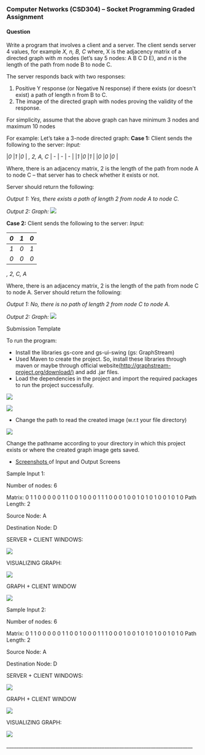 ### Computer Networks (CSD304) – Socket Programming  Graded Assignment 

#### Question  

Write a program that involves a client and a server. The client sends server 4 values, for example *X, n, B, C* where, X is the adjacency matrix of a directed graph with *m* nodes  (let’s say 5 nodes: A B C D E), and *n* is the length of the path from node B to node C. 

The server responds back with two responses: 

1. Positive Y response (or Negative N response) if there exists (or doesn't exist) a path of length n from B to C. 
1. The image of the directed graph with nodes proving the validity of the response. 

For simplicity, assume that the above graph can have minimum 3 nodes and maximum 10 nodes 

For example: Let’s take a 3-node directed graph: **Case 1:** Client sends the following to the server: *Input:*  


|*0* |*1* |*0* |    *, 2, A, C* 
| - | - | - |
|*1* |*0* |*1* |
|*0* |*0* |*0* |

Where, there is an adjacency matrix, 2 is the length of the path from node A to node C – that server has to check whether it exists or not. 

Server should return the following: 

*Output 1: Yes, there exists a path of length 2 from node A to node C.* 

*Output 2: Graph: ![](/images/Aspose.Words.9d461e70-fd9e-4849-ba70-a2c63f00eadf.001.png)*

**Case 2:** Client sends the following to the server: *Input:* 

|*0* |*1* |*0* |
| - | - | - |
|*1* |*0* |*1* |
|*0* |*0* |*0* |
*, 2, C, A* 

Where, there is an adjacency matrix, 2 is the length of the path from node C to node A. Server should return the following: 

*Output 1: No, there is no path of length 2 from node C to node A.* 

*Output 2: Graph:  ![](Aspose.Words.9d461e70-fd9e-4849-ba70-a2c63f00eadf.001.png)*

Submission Template 

To run the program: 

- Install the libraries gs-core and gs-ui-swing (gs: GraphStream) 
- Used Maven to create the project. So, install these libraries through maven or maybe through official website[(http://graphstream-project.org/download/)](http://graphstream-project.org/download/) and add .jar files. 
- Load the dependencies in the project and import the required packages to run the project successfully. 

![](Aspose.Words.9d461e70-fd9e-4849-ba70-a2c63f00eadf.002.jpeg)

![](Aspose.Words.9d461e70-fd9e-4849-ba70-a2c63f00eadf.003.jpeg)

- Change the path to read the created image (w.r.t your file directory) 

![](Aspose.Words.9d461e70-fd9e-4849-ba70-a2c63f00eadf.004.png)

Change the pathname according to your directory in which this project exists or where the created graph image gets saved. 

- [Screenshots ](file://///Screenshots)of Input and Output Screens 

Sample Input 1:  

Number of nodes: 6 

Matrix: 0 1 1 0 0 0 0 0 1 1 0 0 1 0 0 0 1 1 1 0 0 0 1 0 0 1 0 1 0 1 0 0 1 0 1 0 Path Length: 2 

Source Node: A 

Destination Node: D 

SERVER + CLIENT WINDOWS:  

![](Aspose.Words.9d461e70-fd9e-4849-ba70-a2c63f00eadf.005.jpeg)

VISUALIZING GRAPH:  

![](Aspose.Words.9d461e70-fd9e-4849-ba70-a2c63f00eadf.006.jpeg)

GRAPH + CLIENT WINDOW 

![](Aspose.Words.9d461e70-fd9e-4849-ba70-a2c63f00eadf.007.jpeg)

Sample Input 2:  

Number of nodes: 6 

Matrix: 0 1 1 0 0 0 0 0 1 1 0 0 1 0 0 0 1 1 1 0 0 0 1 0 0 1 0 1 0 1 0 0 1 0 1 0 Path Length: 2 

Source Node: A 

Destination Node: D 

SERVER + CLIENT WINDOWS:  

![](Aspose.Words.9d461e70-fd9e-4849-ba70-a2c63f00eadf.008.jpeg)

GRAPH + CLIENT WINDOW 

![](Aspose.Words.9d461e70-fd9e-4849-ba70-a2c63f00eadf.009.jpeg)

VISUALIZING GRAPH:  

![](Aspose.Words.9d461e70-fd9e-4849-ba70-a2c63f00eadf.006.jpeg)

\_\_\_\_\_\_\_\_\_\_\_\_\_\_\_\_\_\_\_\_\_\_\_\_\_\_\_\_\_\_\_\_\_\_\_\_\_\_\_\_\_\_\_\_\_\_\_\_\_\_\_\_\_\_\_\_\_\_\_\_\_\_\_\_\_\_\_\_\_\_\_\_\_\_\_\_ 
